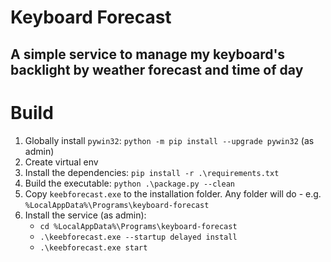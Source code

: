 # Keyboard Forecast
## A simple service to manage my keyboard's backlight by weather forecast and time of day

# Build

1. Globally install `pywin32`: `python -m pip install --upgrade pywin32` (as admin)
2. Create virtual env
3. Install the dependencies: `pip install -r .\requirements.txt`
4. Build the executable: `python .\package.py --clean`
5. Copy `keebforecast.exe` to the installation folder. Any folder will do - e.g. `%LocalAppData%\Programs\keyboard-forecast`
6. Install the service (as admin):
    - `cd %LocalAppData%\Programs\keyboard-forecast`
    - `.\keebforecast.exe --startup delayed install`
    - `.\keebforecast.exe start`
